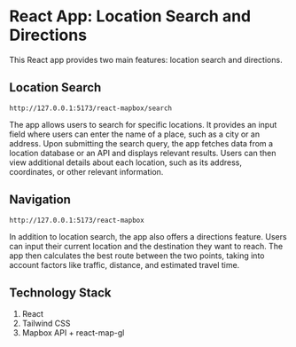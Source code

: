 # React App: Location Search and Directions

This React app provides two main features: location search and directions.

## Location Search

`http://127.0.0.1:5173/react-mapbox/search`

The app allows users to search for specific locations. It provides an input field where users can enter the name of a place, such as a city or an address. Upon submitting the search query, the app fetches data from a location database or an API and displays relevant results. Users can then view additional details about each location, such as its address, coordinates, or other relevant information.

## Navigation

`http://127.0.0.1:5173/react-mapbox`

In addition to location search, the app also offers a directions feature. Users can input their current location and the destination they want to reach. The app then calculates the best route between the two points, taking into account factors like traffic, distance, and estimated travel time.

## Technology Stack

1. React
2. Tailwind CSS
3. Mapbox API + react-map-gl
